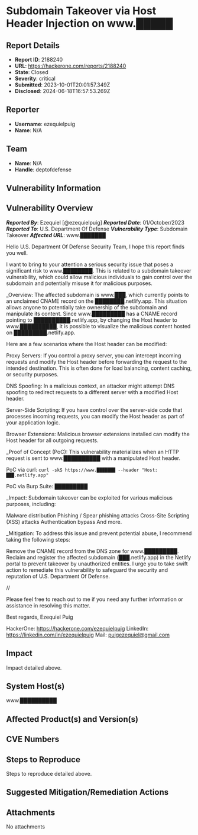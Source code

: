 # Subdomain Takeover via Host Header Injection on www.█████

## Report Details
- **Report ID**: 2188240
- **URL**: https://hackerone.com/reports/2188240
- **State**: Closed
- **Severity**: critical
- **Submitted**: 2023-10-01T20:01:57.349Z
- **Disclosed**: 2024-06-18T16:57:53.269Z

## Reporter
- **Username**: ezequielpuig
- **Name**: N/A

## Team
- **Name**: N/A
- **Handle**: deptofdefense

## Vulnerability Information
## Vulnerability Overview

**_Reported By_**: Ezequiel \[@ezequielpuig\]
**_Reported Date_**: 01/October/2023
**_Reported To_**: U.S. Department Of Defense
**_Vulnerability Type_**: Subdomain Takeover
**_Affected URL_**: www\.███████

Hello U.S. Department Of Defense Security Team, I hope this report finds you well. 

I want to bring to your attention a serious security issue that poses a significant risk to www\.████████. This is related to a subdomain takeover vulnerability, which could allow malicious individuals to gain control over the subdomain and potentially misuse it for malicious purposes.

_Overview:
The affected subdomain is www\.███, which currently points to an unclaimed CNAME record on the ████████.netlify.app. This situation allows anyone to potentially take ownership of the subdomain and manipulate its content. Since www\.█████████ has a CNAME record pointing to ██████████.netlify.app, by changing the Host header to www\.██████████, it is possible to visualize the malicious content hosted on █████████.netlify.app.

Here are a few scenarios where the Host header can be modified:

Proxy Servers: If you control a proxy server, you can intercept incoming requests and modify the Host header before forwarding the request to the intended destination. This is often done for load balancing, content caching, or security purposes.

DNS Spoofing: In a malicious context, an attacker might attempt DNS spoofing to redirect requests to a different server with a modified Host header.

Server-Side Scripting: If you have control over the server-side code that processes incoming requests, you can modify the Host header as part of your application logic.

Browser Extensions: Malicious browser extensions installed can modify the Host header for all outgoing requests.

_Proof of Concept (PoC):
This vulnerability materializes when an HTTP request is sent to www\.██████████ with a manipulated Host header.

PoC via curl:
`curl -skS https://www.███████ --header "Host: ███.netlify.app"`

PoC via Burp Suite:
█████████

_Impact:
Subdomain takeover can be exploited for various malicious purposes, including:

Malware distribution
Phishing / Spear phishing attacks
Cross-Site Scripting (XSS) attacks
Authentication bypass
And more.

_Mitigation:
To address this issue and prevent potential abuse, I recommend taking the following steps:

Remove the CNAME record from the DNS zone for www\.█████████.
Reclaim and register the affected subdomain (███.netlify.app) in the Netlify portal to prevent takeover by unauthorized entities.
I urge you to take swift action to remediate this vulnerability to safeguard the security and reputation of U.S. Department Of Defense.

//

Please feel free to reach out to me if you need any further information or assistance in resolving this matter.

Best regards,
Ezequiel Puig

HackerOne: https://hackerone.com/ezequielpuig
LinkedIn: https://linkedin.com/in/ezequielpuig
Mail: puigezequiel@gmail.com

## Impact

Impact detailed above.

## System Host(s)
www.██████████

## Affected Product(s) and Version(s)


## CVE Numbers


## Steps to Reproduce
Steps to reproduce detailed above.

## Suggested Mitigation/Remediation Actions




## Attachments
No attachments
